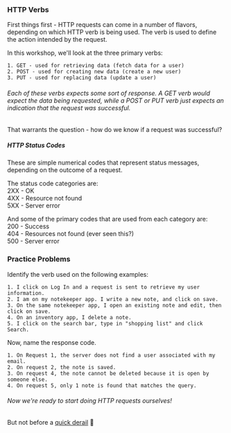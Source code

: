 ### HTTP Verbs

First things first - HTTP requests can come in a number of flavors, depending on which HTTP verb is being used.
The verb is used to define the action intended by the request.

In this workshop, we'll look at the three primary verbs:

    1. GET - used for retrieving data (fetch data for a user)
    2. POST - used for creating new data (create a new user)
    3. PUT - used for replacing data (update a user)

###### Each of these verbs expects some sort of response. A GET verb would expect the data being requested, while a POST or PUT verb just expects an indication that the request was successful.

That warrants the question - how do we know if a request was successful?

##### HTTP Status Codes

These are simple numerical codes that represent status messages, depending on the outcome of a request.

The status code categories are:  
 2XX - OK  
 4XX - Resource not found  
 5XX - Server error

And some of the primary codes that are used from each category are:  
 200 - Success  
 404 - Resources not found (ever seen this?)  
 500 - Server error

### Practice Problems

Identify the verb used on the following examples:

    1. I click on Log In and a request is sent to retrieve my user information.
    2. I am on my notekeeper app. I write a new note, and click on save.
    3. On the same notekeeper app, I open an existing note and edit, then click on save.
    4. On an inventory app, I delete a note.
    5. I click on the search bar, type in "shopping list" and click Search.

Now, name the response code.

    1. On Request 1, the server does not find a user associated with my email.
    2. On request 2, the note is saved.
    3. On request 4, the note cannot be deleted because it is open by someone else.
    4. On request 5, only 1 note is found that matches the query.

###### Now we're ready to start doing HTTP requests ourselves!

But not before a [quick derail](https://github.com/joshua-alex/github101/blob/githubNotes/HTTP_Requests_Notes/4-npm.md) :station:
